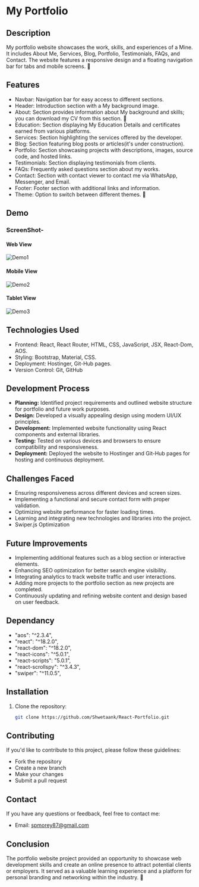 # My Portfolio

## Description
My portfolio website showcases the work, skills, and experiences of a Mine. It includes About Me, Services, Blog, Portfolio, Testimonials, FAQs, and Contact. The website features a responsive design and a floating navigation bar for tabs and mobile screens. 🌟

## Features
- Navbar: Navigation bar for easy access to different sections.
- Header: Introduction section with a My background image.
- About: Section provides information about My background and skills; you can download my CV from this section. 📄
- Education: Section displaying My Education Details and certificates earned from various platforms.
- Services: Section highlighting the services offered by the developer.
- Blog: Section featuring blog posts or articles(it's under construction).
- Portfolio: Section showcasing projects with descriptions, images, source code, and hosted links.
- Testimonials: Section displaying testimonials from clients.
- FAQs: Frequently asked questions section about my works.
- Contact: Section with contact viewer to contact me via WhatsApp, Messenger, and Email.
- Footer: Footer section with additional links and information.
- Theme: Option to switch between different themes. 🎨

## Demo
### ScreenShot-
#### Web View
![Demo1](https://github.com/Shwetaank/React-Portfolio/assets/126647198/c627e5c2-3fdc-404d-b127-ae260d853ff3)
#### Mobile View
![Demo2](https://github.com/Shwetaank/React-Portfolio/assets/126647198/d61dcd47-0e26-493c-8d86-c61e7f4afdc1)
#### Tablet View
![Demo3](https://github.com/Shwetaank/React-Portfolio/assets/126647198/b8fe13f8-dc5d-4562-90bb-c96d2899d660)

  

## Technologies Used
- Frontend: React, React Router, HTML, CSS, JavaScript, JSX, React-Dom, AOS.
- Styling: Bootstrap, Material, CSS.
- Deployment: Hostinger, Git-Hub pages.
- Version Control: Git, GitHub

## Development Process
- **Planning:** Identified project requirements and outlined website structure for portfolio and future work purposes. 
- **Design:** Developed a visually appealing design using modern UI/UX principles.
- **Development:** Implemented website functionality using React components and external libraries.
- **Testing:** Tested on various devices and browsers to ensure compatibility and responsiveness.  
- **Deployment:** Deployed the website to Hostinger and Git-Hub pages for hosting and continuous deployment.

## Challenges Faced
- Ensuring responsiveness across different devices and screen sizes.
- Implementing a functional and secure contact form with proper validation.
- Optimizing website performance for faster loading times.
- Learning and integrating new technologies and libraries into the project.
- Swiper.js Optimization

## Future Improvements
- Implementing additional features such as a blog section or interactive elements.
- Enhancing SEO optimization for better search engine visibility.
- Integrating analytics to track website traffic and user interactions.
- Adding more projects to the portfolio section as new projects are completed.
- Continuously updating and refining website content and design based on user feedback.

## Dependancy
- "aos": "^2.3.4",
- "react": "^18.2.0",
- "react-dom": "^18.2.0",
- "react-icons": "^5.0.1",
- "react-scripts": "5.0.1",
- "react-scrollspy": "^3.4.3",
- "swiper": "^11.0.5",


## Installation
1. Clone the repository:
   ```bash
   git clone https://github.com/Shwetaank/React-Portfolio.git

## Contributing
If you'd like to contribute to this project, please follow these guidelines:
- Fork the repository
- Create a new branch
- Make your changes
- Submit a pull request

## Contact
If you have any questions or feedback, feel free to contact me:
- Email: spmorey87@gmail.com

## Conclusion
The portfolio website project provided an opportunity to showcase web development skills and create an online presence to attract potential clients or employers. It served as a valuable learning experience and a platform for personal branding and networking within the industry. 🚀
   
